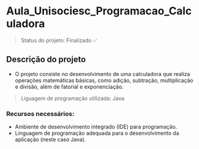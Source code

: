 # Aula_Unisociesc_Programacao_Calculadora
> Status do projeto: Finalizado ✅
## Descrição do projeto
  - O projeto consiste no desenvolvimento de uma calculadora que realiza operações matemáticas básicas, como adição, subtração, multiplicação e divisão, além de fatorial e exponenciação. 
> Liguagem de programação utilizada: Java
### Recursos necessários:
- Ambiente de desenvolvimento integrado (IDE) para programação.
- Linguagem de programação adequada para o desenvolvimento da aplicação (neste caso Java).

